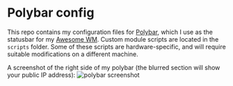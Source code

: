 # Polybar config

This repo contains my configuration files for [Polybar](https://github.com/polybar/polybar), which I use as the statusbar for my [Awesome WM](https://github.com/Quantiux/awesome). Custom module scripts are located in the `scripts` folder. Some of these scripts are hardware-specific, and will require suitable modifications on a different machine.

A screenshot of the right side of my polybar (the blurred section will show your public IP address):
![polybar screenshot](https://quantiux.com/wp-content/uploads/2024/07/polybar.png)
